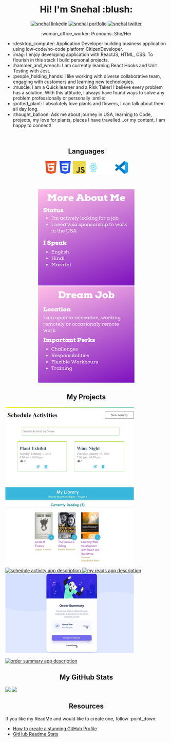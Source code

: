 <p>
    <h1 align="center">
        <strong>Hi! I'm Snehal :blush:</strong>
    </h1>
<p>
<p align="center">
    <a href="https://www.linkedin.com/in/snehalparate17/" target="_blank"><img src="https://img.shields.io/badge/LinkedIn-blue?style=for-the-badge&logo=linkedin" alt="snehal linkedin" /></a>
    <a href="https://snehal1791.github.io/portfolio/" target="_blank"><img src="https://img.shields.io/badge/%20-Portfolio-%236C0B80?style=for-the-badge" alt="snehal portfolio" /></a>
    <a href="https://twitter.com/sne_hal_p" target="_blank"><img src="https://img.shields.io/badge/Twitter-1D9BF0?style=for-the-badge&logo=twitter&logoColor=white" alt="snehal twitter" /></a>
</p>
<p align="center">:woman_office_worker: Pronouns: She/Her</p>
<ul>
<li>:desktop_computer: Application Developer building business application using low-code/no-code platform CitizenDeveloper.</li>
<li>:mag: I enjoy developing application with ReactJS, HTML, CSS. To flourish in this stack I build personal projects.</li>
<li>:hammer_and_wrench: I am currently learning React Hooks and Unit Testing with Jest.</li>
<li>:people_holding_hands: I like working with diverse collaborative team, engaging with customers and learning new technologies.</li>
<li>:muscle: I am a Quick learner and a Risk Taker! I believe every problem has a solution. With this attitude, I always have found ways to solve any problem professionally or personally :smile:</li>
<li>:potted_plant: I absolutely love plants and flowers, I can talk about them all day long.</li>
<li>:thought_balloon: Ask me about journey in USA, learning to Code, projects, my love for plants, places I have travelled...or my content, I am happy to connect!</li>
</ul>
<br/>
<p>
    <h2 align="center">
        <strong>Languages</strong>
    </h2>
    <p align="center">
    <a href="https://developer.mozilla.org/en-US/docs/Glossary/HTML5"><img alt="html5 logo" src="HTML5_Badge.svg" width="40" height="40"/></a>
    <a href="https://developer.mozilla.org/en-US/docs/Web/CSS"><img alt="CSS3 logo" src="CSS3_logo.svg" width="40" height="40"/></a>
    <a href="https://www.javascript.com/"><img alt="JavaScript logo" src="js_logo.svg" width="40" height="40"/></a>
    <a href="https://reactjs.org/"><img alt="React logo" src="React_logo.svg" width="40" height="40"/></a>
    <a href="https://github.com/snehal1791"><img alt=GitHub logo" src="GitHub-Mark-Light-64px.png" width="40" height="40"/></a>
    <a href="https://code.visualstudio.com/"><img alt="Visual Studio Code logo" src="vscode.svg" width="40" height="40"/></a>
    </p>
<p>
<br />
<p align="center">
    <img alt="More About Me" src="MoreAboutMe.png"/>
    <img alt="Dream Job Description" src="DreamJob.png"/>    
</p>
<p>
    <h2 align="center">
        <strong>My Projects</strong>
    </h2>
</p>
<p>
    <a href="https://snehal-schedule-activity.netlify.app/">
        <img width=400 alt="Schedule Activity Project" src="scheduleActivity.png">
    </a>
    <a href="https://snehal1791.github.io/my-reads">
        <img width=400 alt="My Reads Project" src="myReadsThumbnail.png">
    </a>
    <a href="https://github.com/snehal1791/scheduleActivity">
        <img alt="schedule activity app description" src="https://github-readme-stats.vercel.app/api/pin/?username=snehal1791&repo=scheduleActivity&theme=jolly"/>
    </a>
    <a href="https://github.com/snehal1791/my-reads">
        <img alt="my reads app description" src="https://github-readme-stats.vercel.app/api/pin/?username=snehal1791&repo=my-reads&theme=jolly"/>
    </a>
    <a href="https://snehal1791.github.io/order-summary-component-main/">
        <img width=400 alt="Order Summary Project" src="orderSummary.png">
    </a>
    <p align=left>
        <a href="https://github.com/snehal1791/order-summary-component-main">
            <img alt="order summary app description" src="https://github-readme-stats.vercel.app/api/pin/?username=snehal1791&repo=order-summary-component-main&theme=jolly"/>
        </a>
    </p>
</p>
<p>
    <h2 align=center>
        <strong>My GitHub Stats</strong>
    </h2>
</p>
<img src="https://github-readme-stats.vercel.app/api?username=snehal1791&show_icons=true&theme=jolly" width=400>
<img src="https://github-readme-stats.vercel.app/api/top-langs/?username=snehal1791&layout=compact&theme=jolly" width=400>
<p>
    <h2 align=center>
        <strong>Resources</strong>
    </h2>
    <p>If you like my ReadMe and would like to create one, follow :point_down: </p>
    <ul>
        <li><a href="https://dev.to/yuridevat/how-to-create-a-stunning-github-profile-2mh5">How to create a stunning GitHub Profile</a></li>
        <li><a href="https://github.com/anuraghazra/github-readme-stats#themes">GitHub Readme Stats</a></li>
</p>